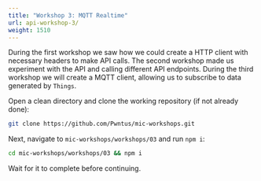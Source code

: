 ```yaml
---
title: "Workshop 3: MQTT Realtime"
url: api-workshop-3/
weight: 1510
---
```


During the first workshop we saw how we could create a HTTP client with necessary headers to make API calls. The second workshop made us experiment with the API and calling different API endpoints. During the third workshop we will create a MQTT client, allowing us to subscribe to data generated by `Things`.

Open a clean directory and clone the working repository (if not already done):

```sh
git clone https://github.com/Pwntus/mic-workshops.git
```

Next, navigate to `mic-workshops/workshops/03` and run `npm i`:

```sh
cd mic-workshops/workshops/03 && npm i
```

Wait for it to complete before continuing.
